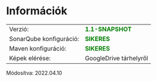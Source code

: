 <h1>Információk</h1>
<table width="100%">
<tr>
<td>Verzió:</td>
<td><strong style="color:green">1.1-SNAPSHOT</strong></td>
</tr>
<tr>
<td>SonarQube konfiguráció:</td>
<td><strong style="color:green">SIKERES</strong></td>
</tr>
<tr>
<td>Maven konfiguráció:</td>
<td><strong style="color:green">SIKERES</strong></td>
</tr>
<tr>
<td>Képek elérése:</td>
<td>GoogleDrive tárhelyről</td>
</tr>
</table>

Módosítva: 2022.04.10
